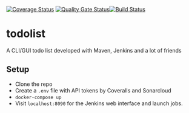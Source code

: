 [![Coverage Status](https://coveralls.io/repos/github/rickie95/todolist/badge.svg?branch=master)](https://coveralls.io/github/rickie95/todolist?branch=master) [![Quality Gate Status](https://sonarcloud.io/api/project_badges/measure?project=rickie95_todolist&metric=alert_status)](https://sonarcloud.io/dashboard?id=rickie95_todolist)[![Build Status](https://travis-ci.com/rickie95/todolist.svg?branch=master)](https://travis-ci.com/rickie95/todolist)
# todolist
A CLI/GUI todo list developed with Maven, Jenkins and a lot of friends

## Setup

  - Clone the repo
  - Create a `.env` file with API tokens by Coveralls and Sonarcloud
  - `docker-compose up`
  - Visit `localhost:8090` for the Jenkins web interface and launch jobs.
